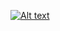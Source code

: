 [![Alt text](https://img.youtube.com/vi/gpPXTsjfL_A/0.jpg)](https://www.youtube.com/watch?v=gpPXTsjfL_A)
